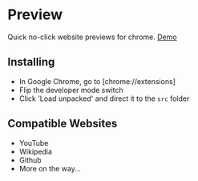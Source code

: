 # Preview
Quick no-click website previews for chrome.
[Demo](https://www.youtube.com/watch?v=4iGcNqLQClc)

## Installing
- In Google Chrome, go to [chrome://extensions]
- Flip the developer mode switch
- Click 'Load unpacked' and direct it to the `src` folder

## Compatible Websites
- YouTube
- Wikipedia
- Github
- More on the way...
